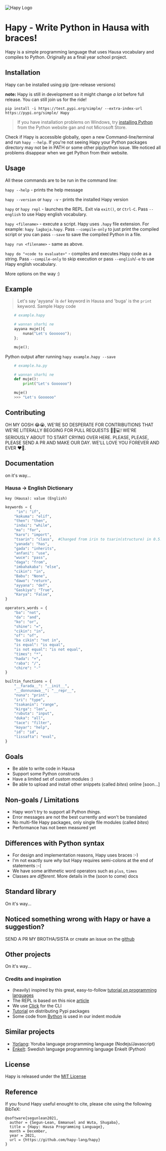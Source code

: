 ![Hapy Logo](https://i.ibb.co/XW5pQG1/hapy-logo-1-1.jpg)

# Hapy - Write Python in Hausa with braces!

Hapy is a simple programming language that uses Hausa vocabulary and compiles to Python. Originally as a final year school project.

## Installation

Hapy can be installed using pip (pre-release versions)

**note:** Hapy is still in development so it might change _a lot_ before full release. You can still join us for the ride!

```
pip install -i https://test.pypi.org/simple/ --extra-index-url https://pypi.org/simple/ Hapy
```

> If you have installation problems on Windows, try [installing Python](https://python.org/downloads) from the Python website gan and not Microsoft Store.

Check if Hapy is accessible globally, open a new Command-line/terminal and run `hapy --help`. If you're not seeing Hapy your Python packages directory may not be in PATH or some other pip/python issue. We noticed all problems disappear when we get Python from their website.

## Usage

All these commands are to be run in the command line:

`hapy --help` - prints the help message

`hapy --version` or `hapy -v` - prints the installed Hapy version

`hapy` or `hapy repl` - launches the REPL. Exit via `exit()`, or `Ctrl-C`. Pass `--english` to use Hapy english vocabulary.

`hapy <filename>` - execute a script. Hapy uses `.hapy` file extension. For example: `hapy lagbaja.hapy`. Pass `--compile-only` to just print the compiled script or you can pass `--save` to save the compiled Python in a file.

`hapy run <filename>` - same as above.

`hapy do "<code to evaluate>"` - compiles and executes Hapy code as a string. Pass `--compile-only` to skip execution or pass `--english`/`-e` to use Hapy english vocabulary.

More options on the way :)

## Example

> Let's say 'ayyana' is `def` keyword in Hausa and 'buga' is the `print` keyword.
> Sample Hapy code

```python
    # example.hapy

    # wannan sharhi ne
    ayyana muje(){
        nuna("Let's Goooooo");
    };

    muje();
```

Python output after running `hapy example.hapy --save`

```python
    # example.ha.py

    # wannan sharhi ne
    def muje():
        print("Let's Goooooo")

    muje()
    >>> "Let's Goooooo"
```

## Contributing

OH MY GOSH 😂😭, WE'RE SO DESPERATE FOR CONTRIBUTIONS THAT WE'RE LITERALLY BEGGING FOR PULL REQUESTS 🙏🏼💻! WE'RE SERIOUSLY ABOUT TO START CRYING OVER HERE. PLEASE, PLEASE, PLEASE SEND A PR AND MAKE OUR DAY. WE'LL LOVE YOU FOREVER AND EVER ❤️🤗.

## Documentation

on it's way...

### Hausa -> English Dictionary

`key (Hausa): value (English)`

```python
keywords = {
     "in": "if",
    "kokuma": "elif",
    "then": "then",
    "indai": "while",
    "ma": "for",
    "karo": "import",
    "tsarin": "class",  #Changed from irin to tsarin(structure) in 0.5.0
    "yanada": "has",
    "gada": "inherits",
    "anfani": "use",
    "wuce": "pass",
    "daga": "from",
    "imbahakaba": "else",
    "cikin": "in",
    "Babu": "None",
    "dawo": "return",
    "ayyana": "def",
    "Gaskiya": "True",
    "Karya": "False",
}

operators_words = {
    "ba": "not",
    "da": "and",
    "ko": "or",
    "shine": "=",
    "cikin": "in",
    "of": "of",
    "ba cikin": "not in",
    "is equal": "is equal",
    "is not equal": "is not equal",
    "times": "*",
    "hada": "+",
    "raba": "/",
    "chire": "-"
}

builtin_functions = {
    "__farada__": "__init__",
    "__donnunawa__": "__repr__",
    "nuna": "print",
    "iri": "type",
    "tsakanin": "range",
    "kirga": "len",
    "rubuta": "input",
    "duka": "all",
    "tace": "filter",
    "koyar": "help",
    "id": "id",
    "lissafta": "eval",
}

```

## Goals

- Be able to write code in Hausa
- Support some Python constructs
- Have a limited set of custom modules :)
- Be able to upload and install other snippets (called _bites_) online [soon...]

## Non-goals / Limitations

- Hapy won't try to support all Python _things_.
- Error messages are not the best currently and won't be translated
- No multi-file Hapy packages, only single file modules (called _bites_)
- Performance has not been measured yet

## Differences with Python syntax

- For design and implementation reasons, Hapy uses braces :-)
- I'm not exactly sure _why_ but Hapy requires semi-colons at the end of statements :-(
- We have some arithmetic word operators such as `plus`, `times`
- Classes are _different_. More details in the (soon to come) docs

## Standard library

On it's way...

## Noticed something wrong with Hapy or have a suggestion?

SEND A PR MY BROTHA/SISTA or create an issue on the [github](https://github.com/hapy-lang/hapy/issues/new)

## Other projects

On it's way...

### Credits and inspiration

- (heavily) inspired by this great, easy-to-follow [tutorial on programming languages](https://lisperator.net/pltut)
- The REPL is based on this nice [article](https://dev.to/amal/building-the-python-repl-3468)
- We use [Click](https://click.palletsprojects.com/en/8.0.x/) for the CLI
- [Tutorial](https://medium.com/nerd-for-tech/how-to-build-and-distribute-a-cli-tool-with-python-537ae41d9d78) on distributing Pypi packages
- Some code from [Bython](https://github.com/mathialo/bython) is used in our indent module

## Similar projects

- [Yorlang](https://anoniscoding.github.io/yorlang/docs/doc.html): Yoruba language programming language (Nodejs/Javascript)
- [Enkelt](https://enkelt.io/): Swedish language programming language Enkelt (Python)

## License

Hapy is released under the [MIT License](https://opensource.org/licenses/MIT)

## Reference

If you found Hapy useful enought to cite, please cite using the following BibTeX:
```
@software{segunlean2021,
  author = {Segun-Lean, Emmanuel and Wuta, Shugaba},
  title = {Hapy: Hausa Programming Language},
  month = December,
  year = 2021,
  url = {https://github.com/hapy-lang/hapy}
}
